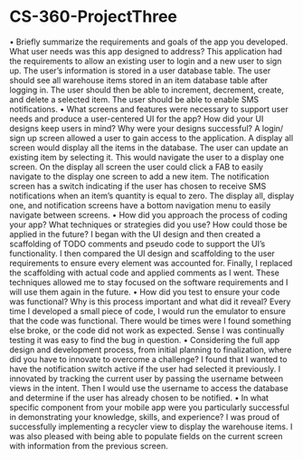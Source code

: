 # CS-360-ProjectThree

•	Briefly summarize the requirements and goals of the app you developed. What user needs was this app designed to address?
This application had the requirements to allow an existing user to login and a new user to sign up. The user’s information is stored in a user database table. The user should see all warehouse items stored in an item database table after logging in. The user should then be able to increment, decrement, create, and delete a selected item. The user should be able to enable SMS notifications. 
•	What screens and features were necessary to support user needs and produce a user-centered UI for the app? How did your UI designs keep users in mind? Why were your designs successful?
A login/ sign up screen allowed a user to gain access to the application. A display all screen would display all the items in the database. The user can update an existing item by selecting it. This would navigate the user to a display one screen. On the display all screen the user could click a FAB to easily navigate to the display one screen to add a new item. The notification screen has a switch indicating if the user has chosen to receive SMS notifications when an item’s quantity is equal to zero. The display all, display one, and notification screens have a bottom navigation menu to easily navigate between screens.
•	How did you approach the process of coding your app? What techniques or strategies did you use? How could those be applied in the future?
I began with the UI design and then created a scaffolding of TODO comments and pseudo code to support the UI’s functionality. I then compared the UI design and scaffolding to the user requirements to ensure every element was accounted for. Finally, I replaced the scaffolding with actual code and applied comments as I went. These techniques allowed me to stay focused on the software requirements and I will use them again in the future. 
•	How did you test to ensure your code was functional? Why is this process important and what did it reveal?
Every time I developed a small piece of code, I would run the emulator to ensure that the code was functional. There would be times were I found something else broke, or the code did not work as expected. Sense I was continually testing it was easy to find the bug in question.
•	Considering the full app design and development process, from initial planning to finalization, where did you have to innovate to overcome a challenge?
I found that I wanted to have the notification switch active if the user had selected it previously. I innovated by tracking the current user by passing the username between views in the intent. Then I would use the username to access the database and determine if the user has already chosen to be notified.
•	In what specific component from your mobile app were you particularly successful in demonstrating your knowledge, skills, and experience?
I was proud of successfully implementing a recycler view to display the warehouse items. I was also pleased with being able to populate fields on the current screen with information from the previous screen.
